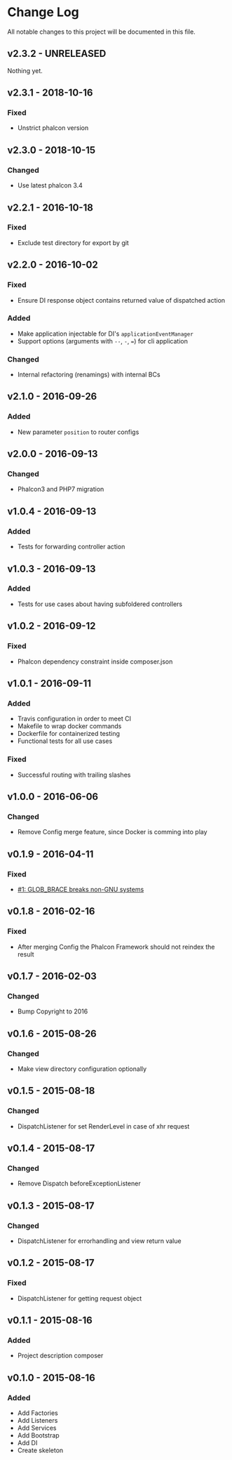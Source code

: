 # Change Log
All notable changes to this project will be documented in this file.

## v2.3.2 - UNRELEASED
Nothing yet.

## v2.3.1 - 2018-10-16
### Fixed
- Unstrict phalcon version

## v2.3.0 - 2018-10-15
### Changed
- Use latest phalcon 3.4

## v2.2.1 - 2016-10-18
### Fixed
- Exclude test directory for export by git

## v2.2.0 - 2016-10-02
### Fixed
- Ensure DI response object contains returned value of dispatched action
### Added
- Make application injectable for DI's `applicationEventManager`
- Support options (arguments with `--`, `-`, `=`) for cli application
### Changed
- Internal refactoring (renamings) with internal BCs

## v2.1.0 - 2016-09-26
### Added
- New parameter `position` to router configs

## v2.0.0 - 2016-09-13
### Changed
- Phalcon3 and PHP7 migration

## v1.0.4 - 2016-09-13
### Added
- Tests for forwarding controller action

## v1.0.3 - 2016-09-13
### Added
- Tests for use cases about having subfoldered controllers

## v1.0.2 - 2016-09-12
### Fixed
- Phalcon dependency constraint inside composer.json

## v1.0.1 - 2016-09-11
### Added
- Travis configuration in order to meet CI
- Makefile to wrap docker commands
- Dockerfile for containerized testing
- Functional tests for all use cases
### Fixed
- Successful routing with trailing slashes

## v1.0.0 - 2016-06-06
### Changed
- Remove Config merge feature, since Docker is comming into play

## v0.1.9 - 2016-04-11
### Fixed
- [#1: GLOB_BRACE breaks non-GNU systems](https://github.com/mamuz/phalcon-application/issues/1)

## v0.1.8 - 2016-02-16
### Fixed
- After merging Config the Phalcon Framework should not reindex the result

## v0.1.7 - 2016-02-03
### Changed
- Bump Copyright to 2016

## v0.1.6 - 2015-08-26
### Changed
- Make view directory configuration optionally

## v0.1.5 - 2015-08-18
### Changed
- DispatchListener for set RenderLevel in case of xhr request

## v0.1.4 - 2015-08-17
### Changed
- Remove Dispatch beforeExceptionListener

## v0.1.3 - 2015-08-17
### Changed
- DispatchListener for errorhandling and view return value

## v0.1.2 - 2015-08-17
### Fixed
- DispatchListener for getting request object

## v0.1.1 - 2015-08-16
### Added
- Project description composer

## v0.1.0 - 2015-08-16
### Added
- Add Factories
- Add Listeners
- Add Services
- Add Bootstrap
- Add DI
- Create skeleton
